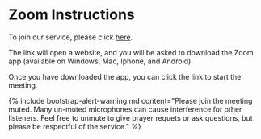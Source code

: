# Zoom Instructions

To join our service, please click [here](https://meet.google.com/qrf-yiyo-ohe).

The link will open a website, and you will be asked to download the Zoom app (available on Windows, Mac, Iphone, and Android).

Once you have downloaded the app, you can click the link to start the meeting.

{% include bootstrap-alert-warning.md content="Please join the meeting muted. Many un-muted microphones can cause interference for other listeners. Feel free to unmute to give prayer requets or ask questions, but please be respectful of the service." %}
